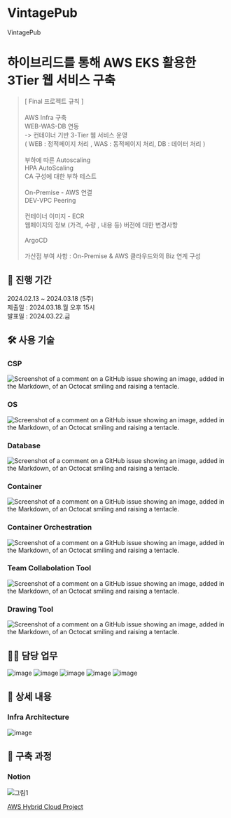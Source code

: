 # VintagePub
VintagePub


# 하이브리드를 통해 AWS EKS 활용한 3Tier 웹 서비스 구축


> [ Final 프로젝트 규칙 ] \
\
AWS Infra 구축 \
WEB-WAS-DB 연동 \
 -> 컨테이너 기반 3-Tier 웹 서비스 운영 \
    ( WEB : 정적페이지 처리  , WAS : 동적페이지 처리, DB : 데이터 처리 ) \
\
부하에 따른 Autoscaling \
 HPA AutoScaling \
 CA 구성에 대한 부하 테스트 \
\
On-Premise - AWS 연결 \
DEV-VPC Peering \
\
컨테이너 이미지 - ECR \
웹페이지의 정보 (가격, 수량 , 내용 등) 버전에 대한 변경사항 \
\
ArgoCD \
\
가산점 부여 사항 : On-Premise & AWS 클라우드와의 Biz 연계 구성


## 📆 진행 기간 
2024.02.13 ~ 2024.03.18 (5주) \
제출일 : 2024.03.18.월 오후 15시 \
발표일 : 2024.03.22.금 
 
 
## 🛠 사용 기술
### CSP 
![Screenshot of a comment on a GitHub issue showing an image, added in the Markdown, of an Octocat smiling and raising a tentacle.](https://camo.githubusercontent.com/d07ecd60e94498eee17b1b702c3034e6d9a30abe4a23ae4b23b3c2f1c98325f8/68747470733a2f2f696d672e736869656c64732e696f2f62616467652f416d617a6f6e204157532d3233324633453f7374796c653d666c61742d737175617265266c6f676f3d416d617a6f6e20415753266c6f676f436f6c6f723d7768697465)

### OS 
![Screenshot of a comment on a GitHub issue showing an image, added in the Markdown, of an Octocat smiling and raising a tentacle.](https://camo.githubusercontent.com/a3d2446a97b12162718ac87671c8d22bea478b38333cc057815652e7f3aadaa6/68747470733a2f2f696d672e736869656c64732e696f2f62616467652f416d617a6f6e204c696e757820322d3233324633453f7374796c653d666c61742d737175617265266c6f676f3d416d617a6f6e20415753266c6f676f436f6c6f723d7768697465)

### Database 
![Screenshot of a comment on a GitHub issue showing an image, added in the Markdown, of an Octocat smiling and raising a tentacle.](https://camo.githubusercontent.com/0efa8fcd6f09597585ca1b0acbd5f64e77cae7c209143ae65eb517374df7daeb/68747470733a2f2f696d672e736869656c64732e696f2f62616467652f6d7973716c2d3434373941313f7374796c653d666c61742d737175617265266c6f676f3d6d7973716c266c6f676f436f6c6f723d7768697465)

### Container 
![Screenshot of a comment on a GitHub issue showing an image, added in the Markdown, of an Octocat smiling and raising a tentacle.](https://camo.githubusercontent.com/60bd8f50238e3468fc6d8b54543b9a1e675eb448ddfe22107e013b8964e2f67a/68747470733a2f2f696d672e736869656c64732e696f2f62616467652f446f636b65722d3234393645443f7374796c653d666c61742d737175617265266c6f676f3d446f636b6572266c6f676f436f6c6f723d7768697465)

### Container Orchestration
![Screenshot of a comment on a GitHub issue showing an image, added in the Markdown, of an Octocat smiling and raising a tentacle.](https://camo.githubusercontent.com/8e7a8599d050f85c44a133a2d95eb2a6b87453d232ecee7080e1d992833e83ca/68747470733a2f2f696d672e736869656c64732e696f2f62616467652f416d617a6f6e20454b532d4646393930303f7374796c653d666c61742d737175617265266c6f676f3d416d617a6f6e20454b53266c6f676f436f6c6f723d7768697465)

### Team Collabolation Tool
![Screenshot of a comment on a GitHub issue showing an image, added in the Markdown, of an Octocat smiling and raising a tentacle.](https://camo.githubusercontent.com/ac8e50ec4dfc3513f4d66c023dcecf106f3d7e2d5ad70da9375cf71bd1987e93/68747470733a2f2f696d672e736869656c64732e696f2f62616467652f4e6f74696f6e2d3030303030303f7374796c653d666c61742d737175617265266c6f676f3d4e6f74696f6e266c6f676f436f6c6f723d7768697465)

### Drawing Tool
![Screenshot of a comment on a GitHub issue showing an image, added in the Markdown, of an Octocat smiling and raising a tentacle.](https://camo.githubusercontent.com/dbdaa692167ef45698b2fdf349b51d3678255d76d835c804221fb7f563304d33/68747470733a2f2f696d672e736869656c64732e696f2f62616467652f44726177696f2d3030303030303f7374796c653d666c61742d737175617265266c6f676f3d44726177696f266c6f676f436f6c6f723d7768697465)


## 💁‍♂️ 담당 업무
![image](https://github.com/JJungeee/VintagePub/assets/142209884/1294aa1f-3aca-471c-8bf0-aa8c42fd99d4)
![image](https://github.com/JJungeee/VintagePub/assets/142209884/68b60be0-2b73-4ce6-97fe-5a74400e1e3a)
![image](https://github.com/JJungeee/VintagePub/assets/142209884/76653bd9-de94-4dd8-a977-be669ad8ee7d)
![image](https://github.com/JJungeee/VintagePub/assets/142209884/21ab2938-d795-4108-82bb-710188172cab)
![image](https://github.com/JJungeee/VintagePub/assets/142209884/c1e1c254-d119-4def-bebc-4fa06c2cbec1)


## 📖 상세 내용
### Infra Architecture
![image](https://github.com/JJungeee/VintagePub/assets/142209884/e6194b9f-7fad-4f30-b585-651101c259de)



## 🔗 구축 과정
### Notion
![그림1](https://github.com/JJungeee/VintagePub/assets/142209884/b89b2100-a583-4230-b2e7-edd727e8e6a1)

 [AWS Hybrid Cloud Project](https://www.notion.so/AWS-Hybrid-Cloud-Project-efc24c8504b241fabcf3c548db8e0833?pvs=4)

